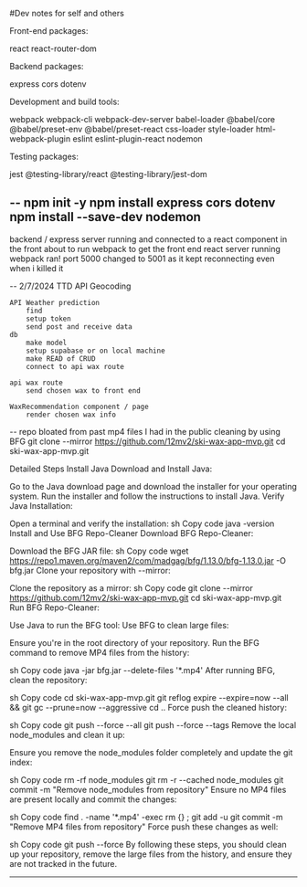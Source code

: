 #Dev notes for self and others

Front-end packages:

react
react-router-dom

Backend packages:

express
cors
dotenv

Development and build tools:

webpack
webpack-cli
webpack-dev-server
babel-loader
@babel/core
@babel/preset-env
@babel/preset-react
css-loader
style-loader
html-webpack-plugin
eslint
eslint-plugin-react
nodemon

Testing packages:

jest
@testing-library/react
@testing-library/jest-dom

--
npm init -y
npm install express cors dotenv
npm install --save-dev nodemon
--
backend / express server running and connected to a react component in the front
about to run webpack to get the front end react server running
webpack ran! port 5000 changed to 5001 as it kept reconnecting even when i killed it

-- 
2/7/2024
TTD 
    API Geocoding
        
    API Weather prediction
        find 
        setup token 
        send post and receive data
    db
        make model
        setup supabase or on local machine
        make READ of CRUD
        connect to api wax route
        
    api wax route
        send chosen wax to front end

    WaxRecommendation component / page
        render chosen wax info

--
repo bloated from past mp4 files I had in the public
cleaning by using BFG
git clone --mirror https://github.com/12mv2/ski-wax-app-mvp.git
cd ski-wax-app-mvp.git

Detailed Steps
Install Java
Download and Install Java:

Go to the Java download page and download the installer for your operating system.
Run the installer and follow the instructions to install Java.
Verify Java Installation:

Open a terminal and verify the installation:
sh
Copy code
java -version
Install and Use BFG Repo-Cleaner
Download BFG Repo-Cleaner:

Download the BFG JAR file:
sh
Copy code
wget https://repo1.maven.org/maven2/com/madgag/bfg/1.13.0/bfg-1.13.0.jar -O bfg.jar
Clone your repository with --mirror:

Clone the repository as a mirror:
sh
Copy code
git clone --mirror https://github.com/12mv2/ski-wax-app-mvp.git
cd ski-wax-app-mvp.git
Run BFG Repo-Cleaner:

Use Java to run the BFG tool:
Use BFG to clean large files:

Ensure you're in the root directory of your repository. Run the BFG command to remove MP4 files from the history:

sh
Copy code
java -jar bfg.jar --delete-files '*.mp4'
After running BFG, clean the repository:

sh
Copy code
cd ski-wax-app-mvp.git
git reflog expire --expire=now --all && git gc --prune=now --aggressive
cd ..
Force push the cleaned history:

sh
Copy code
git push --force --all
git push --force --tags
Remove the local node_modules and clean it up:

Ensure you remove the node_modules folder completely and update the git index:

sh
Copy code
rm -rf node_modules
git rm -r --cached node_modules
git commit -m "Remove node_modules from repository"
Ensure no MP4 files are present locally and commit the changes:

sh
Copy code
find . -name '*.mp4' -exec rm {} \;
git add -u
git commit -m "Remove MP4 files from repository"
Force push these changes as well:

sh
Copy code
git push --force
By following these steps, you should clean up your repository, remove the large files from the history, and ensure they are not tracked in the future.

--------


